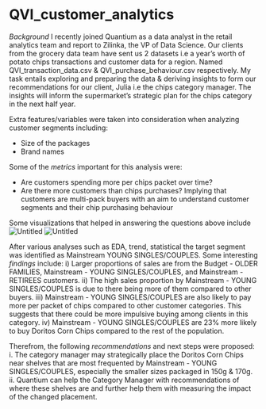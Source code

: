 # QVI_customer_analytics
*Background*
I recently joined Quantium as a data analyst in the retail analytics team and report to Zilinka, the VP of Data Science. 
Our clients from the grocery data team have sent us 2 datasets i.e a year’s worth of potato chips transactions and customer data for a region. Named QVI_transaction_data.csv & QVI_purchase_behaviour.csv respectively. My task entails exploring and preparing the data & deriving insights to form our recommendations for our client, Julia i.e the chips category manager. The insights will inform the supermarket’s strategic plan for the chips category in the next half year.

Extra features/variables were taken into consideration when analyzing customer segments including:
-	Size of the packages
-	Brand names

Some of the *metrics* important for this analysis were:
-	Are customers spending more per chips packet over time?
-	Are there more customers than chips purchases? Implying that customers are multi-pack buyers
with an aim to understand customer segments and their chip purchasing behaviour

Some visualizations that helped in answering the questions above include
![Untitled](https://github.com/Benazir023/QVI_customer_analytics/assets/123881327/db70e7fd-9f68-45b1-9cd2-671b0391e34a)
![Untitled](https://github.com/Benazir023/QVI_customer_analytics/assets/123881327/d18e3519-8cd9-4d16-b922-92ab0540784e)

After various analyses such as EDA, trend, statistical the target segment was identified as Mainstream YOUNG SINGLES/COUPLES. Some interesting *findings* include:
i)	Larger proportions of sales are from the Budget - OLDER FAMILIES, Mainstream - YOUNG SINGLES/COUPLES, and Mainstream - RETIREES customers. 
ii)	The high sales proportion by Mainstream - YOUNG SINGLES/COUPLES is due to there being more of them compared to other buyers. 
iii)	Mainstream - YOUNG SINGLES/COUPLES are also likely to pay more per packet of chips compared to other customer categories. This suggests that there could be more impulsive buying among clients in this category. 
iv)	Mainstream - YOUNG SINGLES/COUPLES are 23% more likely to buy Doritos Corn Chips compared to the rest of the population.

Therefrom, the following *recommendations* and next steps were proposed:
i.	The category manager may strategically place the Doritos Corn Chips near shelves that are most frequented by Mainstream - YOUNG SINGLES/COUPLES, especially the smaller sizes packaged in 150g & 170g.
ii.	Quantium can help the Category Manager with recommendations of where these shelves are and further help them with measuring the impact of the changed placement.

